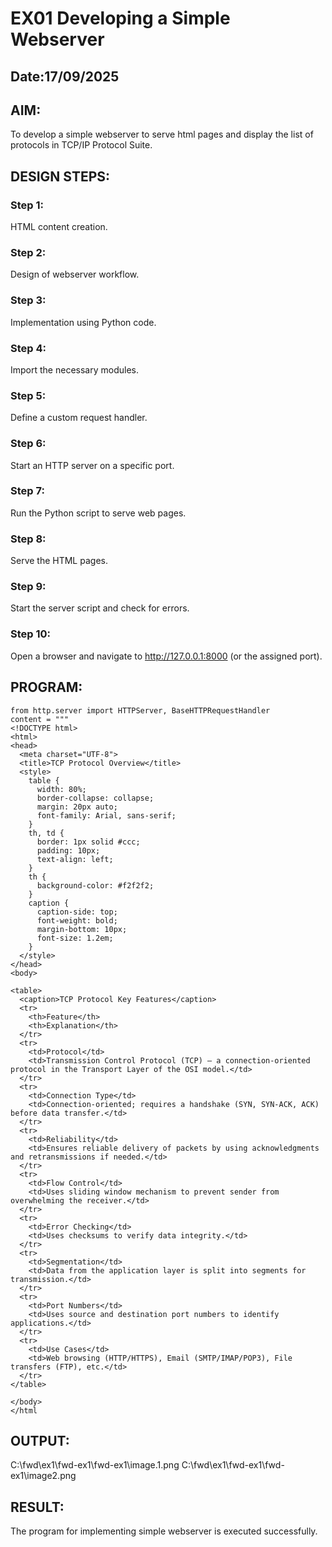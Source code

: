 # EX01 Developing a Simple Webserver
## Date:17/09/2025

## AIM:
To develop a simple webserver to serve html pages and display the list of protocols in TCP/IP Protocol Suite.

## DESIGN STEPS:
### Step 1: 
HTML content creation.

### Step 2:
Design of webserver workflow.

### Step 3:
Implementation using Python code.

### Step 4:
Import the necessary modules.

### Step 5:
Define a custom request handler.

### Step 6:
Start an HTTP server on a specific port.

### Step 7:
Run the Python script to serve web pages.

### Step 8:
Serve the HTML pages.

### Step 9:
Start the server script and check for errors.

### Step 10:
Open a browser and navigate to http://127.0.0.1:8000 (or the assigned port).

## PROGRAM:
~~~
from http.server import HTTPServer, BaseHTTPRequestHandler
content = """
<!DOCTYPE html>
<html>
<head>
  <meta charset="UTF-8">
  <title>TCP Protocol Overview</title>
  <style>
    table {
      width: 80%;
      border-collapse: collapse;
      margin: 20px auto;
      font-family: Arial, sans-serif;
    }
    th, td {
      border: 1px solid #ccc;
      padding: 10px;
      text-align: left;
    }
    th {
      background-color: #f2f2f2;
    }
    caption {
      caption-side: top;
      font-weight: bold;
      margin-bottom: 10px;
      font-size: 1.2em;
    }
  </style>
</head>
<body>

<table>
  <caption>TCP Protocol Key Features</caption>
  <tr>
    <th>Feature</th>
    <th>Explanation</th>
  </tr>
  <tr>
    <td>Protocol</td>
    <td>Transmission Control Protocol (TCP) — a connection-oriented protocol in the Transport Layer of the OSI model.</td>
  </tr>
  <tr>
    <td>Connection Type</td>
    <td>Connection-oriented; requires a handshake (SYN, SYN-ACK, ACK) before data transfer.</td>
  </tr>
  <tr>
    <td>Reliability</td>
    <td>Ensures reliable delivery of packets by using acknowledgments and retransmissions if needed.</td>
  </tr>
  <tr>
    <td>Flow Control</td>
    <td>Uses sliding window mechanism to prevent sender from overwhelming the receiver.</td>
  </tr>
  <tr>
    <td>Error Checking</td>
    <td>Uses checksums to verify data integrity.</td>
  </tr>
  <tr>
    <td>Segmentation</td>
    <td>Data from the application layer is split into segments for transmission.</td>
  </tr>
  <tr>
    <td>Port Numbers</td>
    <td>Uses source and destination port numbers to identify applications.</td>
  </tr>
  <tr>
    <td>Use Cases</td>
    <td>Web browsing (HTTP/HTTPS), Email (SMTP/IMAP/POP3), File transfers (FTP), etc.</td>
  </tr>
</table>

</body>
</html
~~~

## OUTPUT:
C:\fwd\ex1\fwd-ex1\fwd-ex1\image.1.png
C:\fwd\ex1\fwd-ex1\fwd-ex1\image2.png

## RESULT:
The program for implementing simple webserver is executed successfully.

